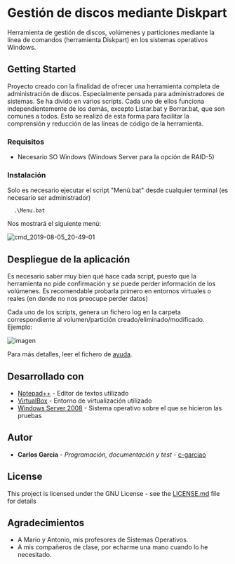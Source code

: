 # Gestión de discos mediante Diskpart
Herramienta de gestión de discos, volúmenes y particiones mediante la línea de comandos (herramienta Diskpart) en los sistemas operativos Windows.
## Getting Started

Proyecto creado con la finalidad de ofrecer una herramienta completa de administración de discos. Especialmente pensada para administradores de sistemas.
Se ha divido en varios scripts. Cada uno de ellos funciona independientemente de los demás, excepto Listar.bat y Borrar.bat, que son comunes a todos. Esto se realizó de esta forma para facilitar la comprensión y reducción de las líneas de código de la herramienta.

### Requisitos
* Necesario SO Windows (Windows Server para la opción de RAID-5)
### Instalación
Solo es necesario ejecutar el script "Menú.bat" desde cualquier terminal (es necesario ser administrador)
```
  .\Menu.bat
```
Nos mostrará el siguiente menú:

![cmd_2019-08-05_20-49-01](https://user-images.githubusercontent.com/51420640/62487751-ea108380-b7c2-11e9-9258-1846bfde0f0e.png)

## Despliegue de la aplicación

Es necesario saber muy bien qué hace cada script, puesto que la herramienta no pide confirmación y se puede perder información de los volúmenes. Es recomendable probarla primero en entornos virtuales o reales (en donde no nos preocupe perder datos)

Cada uno de los scripts, genera un fichero log en la carpeta correspondiente al volumen/partición creado/eliminado/modificado.
Ejemplo:

![imagen](https://user-images.githubusercontent.com/51420640/62488660-162d0400-b7c5-11e9-9d97-e7f34b8cbd48.png)

Para más detalles, leer el fichero de [ayuda](Ayuda/UsoHerramientaDiskpart_Carlos_Garcia_Oliva.txt).

## Desarrollado con

* [Notepad++](https://notepad-plus-plus.org/) - Editor de textos utilizado
* [VirtualBox](https://www.virtualbox.org/) - Entorno de virtualización utilizado
* [Windows Server 2008](https://www.microsoft.com/es-es/download/details.aspx?id=5023) - Sistema operativo sobre el que se hicieron las pruebas

## Autor

* **Carlos Garcia** - *Programación, documentación y test* - [c-garciao](https://gist.github.com/c-garciao)

## License

This project is licensed under the GNU License - see the [LICENSE.md](LICENSE.md) file for details

## Agradecimientos

* A Mario y Antonio, mis profesores de Sistemas Operativos.
* A mis compañeros de clase, por echarme una mano cuando lo he necesitado.
